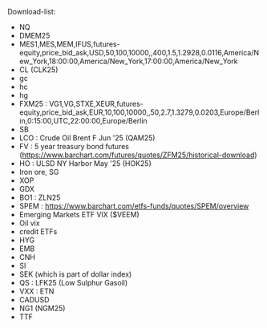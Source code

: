 Download-list:

- NQ
- DMEM25
- MES1,MES,MEM,IFUS,futures-equity,price_bid_ask,USD,50,100,10000,,400,1.5,1.2928,0.0116,America/New_York,18:00:00,America/New_York,17:00:00,America/New_York
- CL (CLK25)
- gc
- hc
- hg
- FXM25 : VG1,VG,STXE,XEUR,futures-equity,price_bid_ask,EUR,10,100,10000,,50,2.7,1.3279,0.0203,Europe/Berlin,0:15:00,UTC,22:00:00,Europe/Berlin
- SB
- LCO : Crude Oil Brent F Jun '25 (QAM25)
- FV : 5 year treasury bond futures (https://www.barchart.com/futures/quotes/ZFM25/historical-download)
- HO : ULSD NY Harbor May '25 (HOK25)
- Iron ore, SG
- XOP
- GDX
- BO1 : ZLN25
- SPEM : https://www.barchart.com/etfs-funds/quotes/SPEM/overview
- Emerging Markets ETF VIX ($VEEM)
- Oil vix
- credit ETFs
- HYG
- EMB
- CNH
- SI
- SEK (which is part of dollar index)
- QS : LFK25 (Low Sulphur Gasoil)
- VXX : ETN
- CADUSD
- NG1 (NGM25)
- TTF

